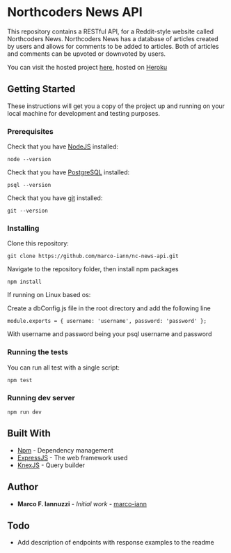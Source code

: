 # Northcoders News API

This repository contains a RESTful API, for a Reddit-style website called Northcoders News. Northcoders News has a database of articles created by users and allows for comments to be added to articles. Both of articles and comments can be upvoted or downvoted by users.

You can visit the hosted project [here](https://marco-iann-nc-news-api.herokuapp.com/api/), hosted on [Heroku](https://dashboard.heroku.com/)

## Getting Started

These instructions will get you a copy of the project up and running on your local machine for development and testing purposes.

### Prerequisites

Check that you have [NodeJS](https://nodejs.org/en/) installed:

```
node --version
```

Check that you have [PostgreSQL](https://www.postgresql.org/) installed:

```
psql --version
```

Check that you have [git](https://git-scm.com/) installed:

```
git --version
```

### Installing

Clone this repository:

```
git clone https://github.com/marco-iann/nc-news-api.git
```

Navigate to the repository folder, then install npm packages

```
npm install
```

If running on Linux based os:

Create a dbConfig.js file in the root directory and add the following line

```
module.exports = { username: 'username', password: 'password' };
```

With username and password being your psql username and password

### Running the tests

You can run all test with a single script:

```
npm test
```

### Running dev server

```
npm run dev
```

## Built With

- [Npm](https://www.npmjs.com/) - Dependency management
- [ExpressJS](https://expressjs.com/) - The web framework used
- [KnexJS](https://knexjs.org/) - Query builder

## Author

- **Marco F. Iannuzzi** - _Initial work_ - [marco-iann](https://github.com/marco-iann)

## Todo

- Add description of endpoints with response examples to the readme
